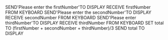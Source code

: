 SEND'Please enter the firstNumber'TO DISPLAY
RECEIVE firstNumber FROM KEYBOARD
SEND'Please enter the secondNumber'TO DISPLAY
RECEIVE secondNumber FROM KEYBOARD
SEND'Please enter thirdNumber'TO DISPLAY
RECEIVE thirdNumber FROM KEYBOARD
SET total TO (firstNumber + secondNumber + thirdNumber)/3
SEND total TO DISPLAY
